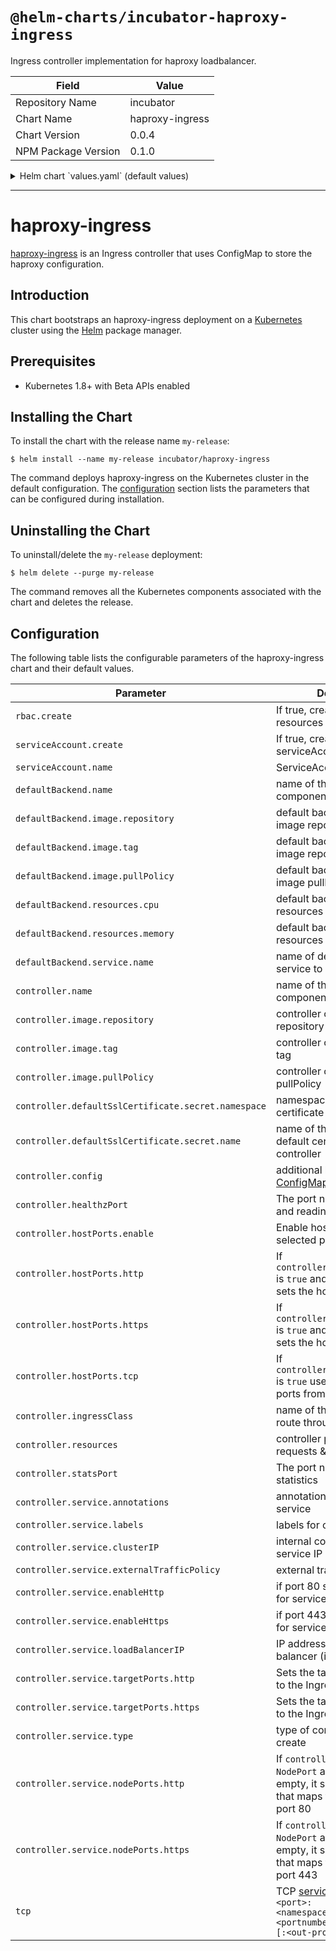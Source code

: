 # `@helm-charts/incubator-haproxy-ingress`

Ingress controller implementation for haproxy loadbalancer.

| Field               | Value           |
| ------------------- | --------------- |
| Repository Name     | incubator       |
| Chart Name          | haproxy-ingress |
| Chart Version       | 0.0.4           |
| NPM Package Version | 0.1.0           |

<details>

<summary>Helm chart `values.yaml` (default values)</summary>

```yaml
# Enable RBAC
rbac:
  create: true

# Create ServiceAccount
serviceAccount:
  # Specifies whether a ServiceAccount should be created
  create: true
  # The name of the ServiceAccount to use.
  # If not set and create is true, a name is generated using the fullname template
  name:

# Default 404 backend
defaultBackend:
  name: ingress-default-backend
  image:
    repository: gcr.io/google_containers/defaultbackend
    tag: '1.0'
    pullPolicy: IfNotPresent
  resources:
    cpu: 10m
    memory: 20Mi

  service:
    name: ingress-default-backend

controller:
  name: controller
  image:
    repository: quay.io/jcmoraisjr/haproxy-ingress
    tag: 'v0.6'
    pullPolicy: IfNotPresent

  defaultSslCertificate:
    secret:
      # If not set, release namespace is used
      namespace:
      # Required
      name:

  # ConfigMap to configure haproxy ingress
  config: {}

  # Use host ports?
  hostPorts:
    enable: false
    http: 80
    https: 443
    # List of ports from tcp map
    tcp: []

  # Name of the ingress class to route through this controller
  ingressClass: haproxy

  healthzPort: 10253
  statsPort: 1936

  service:
    annotations: {}
    labels: {}
    clusterIP: ''
    externalTrafficPolicy: ''

    targetPorts:
      http: 80
      https: 443

    type: LoadBalancer
    loadBalancerIP: ''

    enableHttp: true
    enableHttps: true

    # type: NodePort
    # nodePorts:
    #   http: 32080
    #   https: 32443
    nodePorts:
      http: ''
      https: ''

  resources: {}

# TCP service key:value pairs
# <port>: <namespace>/<servicename>:<portnumber>[:[<in-proxy>][:<out-proxy>]]
# https://github.com/jcmoraisjr/haproxy-ingress/tree/v0.6#tcp-services-configmap
tcp: {}
#  8080: "default/example-tcp-svc:9000"
```

</details>

---

# haproxy-ingress

[haproxy-ingress](https://github.com/jcmoraisjr/haproxy-ingress) is an Ingress controller that uses ConfigMap to store the haproxy configuration.

## Introduction

This chart bootstraps an haproxy-ingress deployment on a [Kubernetes](http://kubernetes.io) cluster using the [Helm](https://helm.sh) package manager.

## Prerequisites

- Kubernetes 1.8+ with Beta APIs enabled

## Installing the Chart

To install the chart with the release name `my-release`:

```console
$ helm install --name my-release incubator/haproxy-ingress
```

The command deploys haproxy-ingress on the Kubernetes cluster in the default configuration. The [configuration](#configuration) section lists the parameters that can be configured during installation.

## Uninstalling the Chart

To uninstall/delete the `my-release` deployment:

```console
$ helm delete --purge my-release
```

The command removes all the Kubernetes components associated with the chart and deletes the release.

## Configuration

The following table lists the configurable parameters of the haproxy-ingress chart and their default values.

| Parameter                                           | Description                                                                                                                                                                                      | Default                                   |
| --------------------------------------------------- | ------------------------------------------------------------------------------------------------------------------------------------------------------------------------------------------------ | ----------------------------------------- |
| `rbac.create`                                       | If true, create & use RBAC resources                                                                                                                                                             | `true`                                    |
| `serviceAccount.create`                             | If true, create serviceAccount                                                                                                                                                                   | `true`                                    |
| `serviceAccount.name`                               | ServiceAccount to be used                                                                                                                                                                        | ``                                        |
| `defaultBackend.name`                               | name of the default backend component                                                                                                                                                            | `ingress-default-backend`                 |
| `defaultBackend.image.repository`                   | default backend container image repository                                                                                                                                                       | `gcr.io/google_containers/defaultbackend` |
| `defaultBackend.image.tag`                          | default backend container image repository tag                                                                                                                                                   | `1.0`                                     |
| `defaultBackend.image.pullPolicy`                   | default backend container image pullPolicy                                                                                                                                                       | `IfNotPresent`                            |
| `defaultBackend.resources.cpu`                      | default backend cpu resources limit                                                                                                                                                              | `10m`                                     |
| `defaultBackend.resources.memory`                   | default backend memory resources limit                                                                                                                                                           | `20Mi`                                    |
| `defaultBackend.service.name`                       | name of default backend service to create                                                                                                                                                        | `ingress-default-backend`                 |
| `controller.name`                                   | name of the controller component                                                                                                                                                                 | `controller`                              |
| `controller.image.repository`                       | controller container image repository                                                                                                                                                            | `quay.io/jcmoraisjr/haproxy-ingress`      |
| `controller.image.tag`                              | controller container image tag                                                                                                                                                                   | `v0.6`                                    |
| `controller.image.pullPolicy`                       | controller container image pullPolicy                                                                                                                                                            | `IfNotPresent`                            |
| `controller.defaultSslCertificate.secret.namespace` | namespace of default certificate for controller                                                                                                                                                  | `{{ .Release.Namespace }}`                |
| `controller.defaultSslCertificate.secret.name`      | name of the secret for default certificate of controller                                                                                                                                         | `""`                                      |
| `controller.config`                                 | additional haproxy-ingress [ConfigMap entries](https://github.com/jcmoraisjr/haproxy-ingress/blob/v0.6/README.md#configmap)                                                                      | `{}`                                      |
| `controller.healthzPort`                            | The port number for liveness and readiness checks                                                                                                                                                | `10253`                                   |
| `controller.hostPorts.enable`                       | Enable host-ports for selected ports                                                                                                                                                             | `false`                                   |
| `controller.hostPorts.http`                         | If `controller.hostPorts.enable` is `true` and this is non-empty sets the hostPort for http                                                                                                      | `"80"`                                    |
| `controller.hostPorts.https`                        | If `controller.hostPorts.enable` is `true` and this is non-empty sets the hostPort for https                                                                                                     | `"443"`                                   |
| `controller.hostPorts.tcp`                          | If `controller.hostPorts.enable` is `true` use hostport for these ports from `tcp`                                                                                                               | `[]`                                      |
| `controller.ingressClass`                           | name of the ingress class to route through this controller                                                                                                                                       | `haproxy`                                 |
| `controller.resources`                              | controller pod resource requests & limits                                                                                                                                                        | `{}`                                      |
| `controller.statsPort`                              | The port number for haproxy statistics                                                                                                                                                           | `1936`                                    |
| `controller.service.annotations`                    | annotations for controller service                                                                                                                                                               | `{}`                                      |
| `controller.service.labels`                         | labels for controller service                                                                                                                                                                    | `{}`                                      |
| `controller.service.clusterIP`                      | internal controller cluster service IP                                                                                                                                                           | `""`                                      |
| `controller.service.externalTrafficPolicy`          | external traffic policy                                                                                                                                                                          | `Cluster`                                 |
| `controller.service.enableHttp`                     | if port 80 should be opened for service                                                                                                                                                          | `true`                                    |
| `controller.service.enableHttps`                    | if port 443 should be opened for service                                                                                                                                                         | `true`                                    |
| `controller.service.loadBalancerIP`                 | IP address to assign to load balancer (if supported)                                                                                                                                             | `""`                                      |
| `controller.service.targetPorts.http`               | Sets the targetPort that maps to the Ingress' port 80                                                                                                                                            | `80`                                      |
| `controller.service.targetPorts.https`              | Sets the targetPort that maps to the Ingress' port 443                                                                                                                                           | `443`                                     |
| `controller.service.type`                           | type of controller service to create                                                                                                                                                             | `LoadBalancer`                            |
| `controller.service.nodePorts.http`                 | If `controller.service.type` is `NodePort` and this is non-empty, it sets the nodePort that maps to the Ingress' port 80                                                                         | `""`                                      |
| `controller.service.nodePorts.https`                | If `controller.service.type` is `NodePort` and this is non-empty, it sets the nodePort that maps to the Ingress' port 443                                                                        | `""`                                      |
| `tcp`                                               | TCP [service ConfigMap](https://github.com/jcmoraisjr/haproxy-ingress/blob/v0.6/README.md#tcp-services-configmap): `<port>: <namespace>/<servicename>:<portnumber>[:[<in-proxy>][:<out-proxy>]]` | `{}`                                      |

